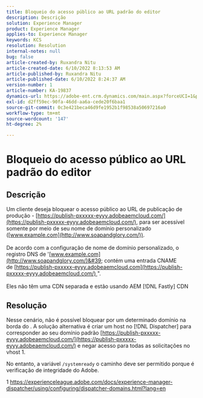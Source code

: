 ```yaml
---
title: Bloqueio do acesso público ao URL padrão do editor
description: Descrição
solution: Experience Manager
product: Experience Manager
applies-to: Experience Manager
keywords: KCS
resolution: Resolution
internal-notes: null
bug: false
article-created-by: Ruxandra Nitu
article-created-date: 6/10/2022 8:13:53 AM
article-published-by: Ruxandra Nitu
article-published-date: 6/10/2022 8:24:37 AM
version-number: 1
article-number: KA-19837
dynamics-url: https://adobe-ent.crm.dynamics.com/main.aspx?forceUCI=1&pagetype=entityrecord&etn=knowledgearticle&id=59764c3e-95e8-ec11-bb3c-000d3a3b17fa
exl-id: d2ff59ec-90fa-46dd-aa6a-cede20f6baa1
source-git-commit: 0c3e421beca46d9fe1952b1f98538a50697216a0
workflow-type: tm+mt
source-wordcount: '147'
ht-degree: 2%

---
```


# Bloqueio do acesso público ao URL padrão do editor

## Descrição

Um cliente deseja bloquear o acesso público ao URL de publicação de produção - [https://publish-pxxxxx-eyyy.adobeaemcloud.com/](https://publish-pxxxxx-eyyy.adobeaemcloud.com/), para ser acessível somente por meio de seu nome de domínio personalizado ([www.example.com](http://www.soapandglory.com/)). <br><br>De acordo com a configuração de nome de domínio personalizado, o registro DNS de &#39;[www.example.com](http://www.soapandglory.com/)&#39; contém uma entrada CNAME de [https://publish-pxxxxx-eyyy.adobeaemcloud.com](https://publish-pxxxxx-eyyy.adobeaemcloud.com/) &quot;. <br><br>Eles não têm uma CDN separada e estão usando AEM [!DNL Fastly] CDN

## Resolução


Nesse cenário, não é possível bloquear por um determinado domínio na borda do .
A solução alternativa é criar um host no [!DNL Dispatcher] para corresponder ao seu domínio padrão [https://publish-pxxxxx-eyyy.adobeaemcloud.com/](https://publish-pxxxxx-eyyy.adobeaemcloud.com/) e negar acesso para todas as solicitações no vhost 1.

No entanto, a variável `/systemready` o caminho deve ser permitido porque é verificação de integridade do Adobe.

1 https://experienceleague.adobe.com/docs/experience-manager-dispatcher/using/configuring/dispatcher-domains.html?lang=en
